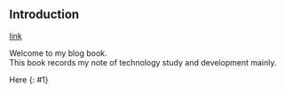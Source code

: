 ## Introduction

[link](#1)

Welcome to my blog book.  
This book records my note of technology study and development mainly.  

Here {: #1}


